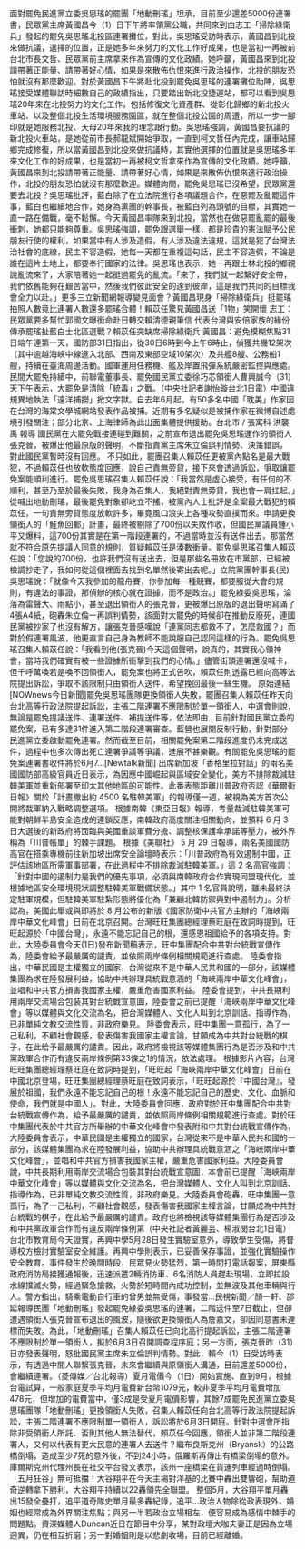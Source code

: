 面對罷免民進黨立委吳思瑤的罷團「地動刪瑤」坦承，目前至少還差5000份連署書，民眾黨主席黃國昌今（1）日下午將率領黨公職，共同來到由志工「掃除綠衛兵」發起的罷免吳思瑤北投區連署攤位，對此，吳思瑤受訪時表示，黃國昌到北投來做抗議，選擇的位置，正是她多年來努力的文化工作好成果，也是當初一再被前台北市長文哲、民眾黨前主席拿來作為宣傳的文化政績。她呼籲，黃國昌來到北投請帶著正能量、請帶著好心情，如果是來散佈仇恨來進行政治操作，北投的朋友恐怕就沒有那麼歡迎。對於黃國昌下午將赴北投到罷免吳思瑤的連署攤位助陣，吳思瑤接受媒體聯訪時細數自己的政績指出，只要踏出新北投捷運站，都可以看到吳思瑤20年來在北投努力的文化工作，包括修復文化資產群、從彰化歸鄉的新北投火車站、以及整個北投生活環境服務園區，就在整個北投公園的周遭，所以一步一腳印就是她服務北投、天母20年來我的理念跟行動。吳思瑤強調，黃國昌要抗議的新北投火車站，是她從前市長郝龍斌開始爭取，一直到柯文哲任內完成，讓車站歸鄉完成修復，所以當黃國昌到北投來做抗議時，其實他選擇的位置就是吳思瑤多年來文化工作的好成果，也是當初一再被柯文哲拿來作為宣傳的文化政績。她呼籲，黃國昌來到北投請帶著正能量、請帶著好心情，如果是來散佈仇恨來進行政治操作，北投的朋友恐怕就沒有那麼歡迎。媒體詢問，罷免吳思瑤已沒希望，民眾黨還要去北投？吳思瑤批評，藍白除了在立法院進行各項議題合作，在惡罷及亂罷這件事，藍白也繼續地合作，她身為黨團的幹事長，被藍白列為頭號的目標，其實她一直一路在備戰，毫不鬆懈。今天黃國昌率隊來到北投，當然也在做惡罷亂罷的最後衝刺，她都只能夠尊重。吳思瑤強調，罷免跟選舉一樣，都是珍貴的憲法賦予公民朋友行使的權利，如果當中有人涉及造假，有人涉及違法違規，這就是犯了台灣法治社會的底線，民主不容造假，她每一天都在重複這句話，民主不容造假，不論是誰在這片土地上，都要奉行國家的法律。吳思瑤也表示，她一再跟士林北投的鄉親說亂流來了，大家陪著她一起挺過罷免的亂流。「來了，我們就一起繫好安全帶，我們依舊能夠在艱苦當中，然後我們彼此安全的達到彼岸，這是我們共同的目標我會全力以赴。」更多三立新聞網報導變見面會？黃國昌現身「掃除綠衛兵」挺罷瑤 拍照人數竟比連署人數還多罷瑤合體！賴苡任驚見黃國昌送「1物」笑開懷 志工：民眾黨要多幫忙郭國文曝銜命赴日轉交賴清德親筆信 代表台灣與安倍家族的緣份傳承罷瑤扯藍白士北區選戰？賴苡任突缺席掃除綠衛兵 黃國昌：避免模糊焦點31日端午連第一天，國防部31日指出，從30日6時到今上午6時止，偵獲共機12架次（其中逾越海峽中線進入北部、西南及東部空域10架次）及共艦8艘、公務船1艘，持續在臺海周邊活動。國軍運用任務機、艦及岸置飛彈系統嚴密監控與應處。民間大罷免持續中，前聯電董事長、罷免國民黨立委徐巧芯領銜人曹興誠今（31）天下午表示，大罷免是清除「統毒」之戰。（中央社記者謝怡璇台北1日電）中國違規異地執法「遠洋捕撈」掀文字獄。自去年6月起，有50多名中國「耽美」作家因在台灣的海棠文學城網站發表作品被捕。近期有多名疑似是被捕作家在微博自述處境引發關注；部分北京、上海律師為此出面集體提供援助。台北市 / 張寓科 洪襲禹 報導 國民黨在大罷免戰接連碰到難關，之前宣布退出罷免吳思瑤運作的領銜人張克晉，被爆出他最原版的聲明，不斷指責黨主席朱立倫誤判情勢、決策錯誤， 對此國民黨暫時沒有回應。 不只如此，罷團召集人賴苡任更被黨內點名是最大戰犯，不過賴苡任也放軟態度回應，說自己責無旁貸，接下來會透過訴訟，爭取讓罷免案能順利進行。罷免吳思瑤召集人賴苡任說：「我當然是虛心接受，有任何的不順利，甚至乃至於最後失敗，我身為召集人，我絕對責無旁貸，我也會一肩扛起。」從喊出地動刪瑤，最後罷免對象卻屹立不搖，被黨內人士批評是全案最大戰犯的賴苡任，一句責無旁貸態度放軟許多，畢竟風口浪尖上各種攻勢直撲而來。申請更換領銜人的「鮭魚回郵」計畫，最終被剔除了700份以失敗作收，但國民黨議員鍾小平又爆料，這700份其實是在第一階段連署的，不過當時並沒有送件出去，那當然就不符合原先提議人同意的規則，質疑賴苡任是湊數衝量。罷免吳思瑤召集人賴苡任說：「您說的700份，也許我們沒有送出去，但是那些名冊放在市黨部，已經被檢調抄走了，我如何從這個裡面去找到名單然後寄出去呢。」立院黨團幹事長(民)吳思瑤說：「就像今天我參加的龍舟賽，你參加每一種競賽，都要服從大會的規則，有違法的事證，那偵辦的核心就在證據，而不是政治。」罷免綠委吳思瑤，淪落為雷聲大、雨點小，甚至退出領銜人的張克晉，更被爆出原版的退出聲明寫滿了4張A4紙，砲轟朱立倫一再誤判情勢，該面對大罷免的時候卻在推動反廢死，連國民黨被抄家了也沒有解方，讓張克晉感嘆說「連黨同志都救不了，怎麼救國？」而對於假連署風波，他更直言自己身為教師不能說服自己認同這樣的行為。罷免吳思瑤召集人賴苡任說：「我看到他(張克晉)今天這個聲明，說真的，其實我心領神會，當時我們確實有被一些證據所衝擊到我們的心情。」儘管街頭連署還沒喊卡，但千呼萬喚若是喚不回領銜人，罷免案也將正式告吹，賴苡任則透露已經向高等法院提出訴訟，爭取不該限制只由領銜人送件，希望挽回最後一絲生機。  原始連結[NOWnews今日新聞]罷免吳思瑤團隊更換領銜人失敗，罷團召集人賴苡任昨天向台北高等行政法院提起訴訟，主張二階連署不應限制於單一領銜人，中選會則說，無論是罷免提議送件、連署送件、補提送件等，依法即由...目前針對國民黨立委的罷免案，已有多達31件進入第二階段連署審查。藍營也展開反制行動，針對部分民進黨立委啟動罷免連署。然而截至目前，相關罷免案第二階段進度仍未完成送件，過程中也多次傳出死亡連署爭議等爭議，進展不甚樂觀。有關罷免吳思瑤的罷免案連署書收件將於6月7...[Newtalk新聞] 出席新加坡「香格里拉對話」的兩名美國國防部高級官員近日表示，為因應中國崛起與區域安全變化，美方不排除裁減駐韓美軍並重新部署至印太其他地區的可能性。此番表態距離川普政府否認《華爾街日報》關於「計畫撤出約 4500 名駐韓美軍」的報導僅一週，被視為美方首次公開將裁軍納入戰略調整選項。 根據南韓《東亞日報》報導，考量裁減駐韓美軍可能對朝鮮半島安全造成的連鎖反應，南韓政府高度關注相關動向，並預料 6 月 3 日大選後的新政府將面臨與美國重談軍費分擔、調整核保護傘承諾等壓力，被外界稱為「川普帳單」的棘手課題。 根據《美聯社》 5 月 29 日報導，兩名美國國防高官在搭乘專機前往新加坡出席安全論壇時表示：「川普政府為有效遏制中國，正評估該地區所需軍事部署，在此過程中不排除裁減駐韓美軍。」這 2 名高官強調：「針對中國的遏制力是我們的優先事項，必須與南韓政府合作實現同盟現代化，並根據地區安全環境現狀調整駐韓美軍戰備狀態。」其中 1 名官員說明，雖未最終決定駐軍規模，但駐韓美軍駐紮形態將優化為「兼顧北韓防禦與對中遏制力」。分析認為，美國此舉或與即將於 8 月公布的新版《國家防衛中共官方主辦的「海峽兩岸中華文化峰會」日前在北京召開。台灣旺旺集團總經理蔡旺庭在致詞時提到，旺旺起源於「中國台灣」，永遠不能忘記自己的根，還感恩祖國給予的各項支持。對此，大陸委員會今天(1日)發布新聞稿表示，旺中集團配合中共對台統戰宣傳作為，陸委會給予最嚴厲的譴責，並依照兩岸條例相關規範進行查處。 陸委會指出，中華民國是主權獨立的國家，台灣從來不是中華人民共和國的一部分，該媒體集團為求在陸發展利益，協助中共辦理具統戰意涵的「海峽兩岸中華文化峰會」，並唱和中共官方損害我國家主權，嚴重危害國家利益。 陸委會提到，中共長期利用兩岸交流場合包裝其對台統戰宣意圖，陸委會之前已提醒「海峽兩岸中華文化峰會」等以媒體與文化交流為名，把台灣媒體人、文化人叫到北京訓話、指導作為，已非單純文教交流性質，非政府樂見。 陸委會表示，旺中集團一意孤行，為了一己私利，不顧社會觀感，發表傷害我國家主權言論，甘願成為中共對台統戰的棋子，在此给予最嚴厲的譴責。因此，政府將檢視該等媒體集團行為是否涉及和中共黨政軍合作而有違反兩岸條例第33條之1的情況，依法處理。 根據影片內容，台灣旺旺集團總經理蔡旺庭在致詞時提到，「旺旺起「海峽兩岸中華文化峰會」日前在中國北京登場，旺旺集團總經理蔡旺庭在致詞表示，「旺旺起源於『中國台灣』，發展於祖國，我們永遠不能忘記自己的根！永遠不能忘記自己的歷史、文化、血脈和使命，我們就是中國人」。對此，大陸委員會回應，政府對於旺中集團配合中共對台統戰宣傳作為，給予最嚴厲的譴責，並依照兩岸條例相關規範進行查處。對於旺中集團代表於中共官方所舉辦的中華文化峰會中發表附和中共對台統戰宣傳作為，大陸委員會表示，中華民國是主權獨立的國家，台灣從來不是中華人民共和國的一部分，該媒體集團為求在陸發展利益，協助中共辦理具統戰意涵之「海峽兩岸中華文化峰會」，並唱和中共官方損害我國家主權，嚴重危害國家利益。大陸委員會說，中共長期利用兩岸交流場合包裝其對台統戰宣意圖，本會前已提醒「海峽兩岸中華文化峰會」等以媒體與文化交流為名，把台灣媒體人、文化人叫到北京訓話、指導作為，已非單純文教交流性質，非政府樂見。大陸委員會砲轟，旺中集團一意孤行，為了一己私利，不顧社會觀感，發表傷害我國家主權言論，甘願成為中共對台統戰的棋子，在此給予最嚴厲的譴責。政府也將檢視該等媒體集團行為是否涉及和中共黨政軍合作而有違反兩岸條例第（中央社記者黃麗芸、楊淑閔台北1日電）台北市教育局今天證實，再興中學5月28日發生實驗室意外，導致學生受傷，將督導校方檢討實驗室安全維護。再興中學則表示，已妥善保存事證，並強化實驗操作安全教育。事件發生於晚間時段，民眾見火勢猛烈，第一時間打電話報案，屏東縣政府消防局接獲通報後，迅速派遣2輛消防車、6名消防人員趕赴現場，立即拉設水線撲滅火勢，經過緊急搶救，火勢於短時間內成功控制，並無波及其他車輛與行人。警方指出，騎乘電動自行車的曾男並無受傷，事發當...民視新聞／顏一軒、邵延報導民團「地動刪瑤」發起罷免綠委吳思瑤的連署，二階送件至7日截止，但卻遭遇領銜人張克晉宣布退出的風波，隨後欲更換領銜人為詹嘉文，卻因同意書未達標而失敗。為此，「地動刪瑤」召集人賴苡任已向北高行提起訴訟，主張二階連署不應限制於單一領銜人，擬於6月3日召開調查程序庭；另一方面，張克晉昨（31）日亦發表聲明，怒批國民黨主席朱立倫誤判情勢。對此，賴今（1）日受訪時表示，有透過中間人聯繫張克晉，未來會繼續與原領銜人溝通，目前還差5000份，會繼續連署。（菱傳媒／台北報導）夏月電價今（1日）開始實施、直到9月，根據台電試算，一般家庭夏季平均月電費新台幣1079元，較非夏季平均月電費增加478元，但增加的電費當中，僅3成是受夏月電價影響，其餘7成罷免民進黨立委吳思瑤團隊「地動刪瑤」更換領銜人失敗，召集人賴苡任向台北高等行政法院提起訴訟，主張二階連署不應限制單一領銜人，訴訟將於6月3日開庭。針對中選會所指除非受領銜人所託、否則其他人無法替代，賴苡任今回應，領銜人並非第二階段連署人，又何以代表有更大民意的連署人去送件？繼布良斯克州（Bryansk）的公路橋倒塌，造成至少7死的意外後，不到24小時，俄羅斯再傳出有橋梁倒塌的意外。庫爾斯克州代理州長在社交平台發文表示，該州一座橋梁在貨運列車經過時倒塌。「五月狂谷」無可抵擋！大谷翔平在今天主場對洋基的比賽中轟出雙響砲，幫助道奇逆轉拿下勝利，大谷翔平持續以22轟領先全聯盟。 整個5月，大谷翔平單月轟出15發全壘打，追平道奇隊史單月最多轟紀錄，追平...政治人物除從政表現外，婚姻也經常成為外界關注焦點；與另一半若政治立場相左，便容易成為感情中棘手的問題點。資深媒體人Duncan近日在節目中分享，某對政壇大咖夫妻正是因為立場迥異，仍在相互折磨；另一對婚姻則是以悲劇收場，目前已經離婚。